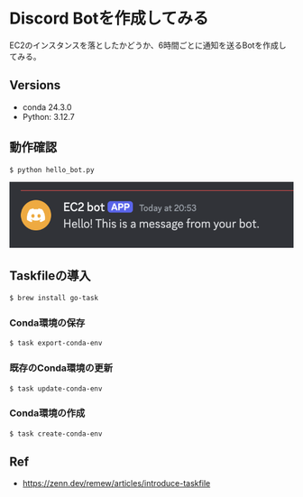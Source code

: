 # Discord Botを作成してみる

EC2のインスタンスを落としたかどうか、6時間ごとに通知を送るBotを作成してみる。

## Versions

- conda 24.3.0
- Python: 3.12.7

## 動作確認

```sh
$ python hello_bot.py
```

![alt text](imgs/hello.png)

## Taskfileの導入

```sh
$ brew install go-task
```

### Conda環境の保存

```sh
$ task export-conda-env
```

### 既存のConda環境の更新

```sh
$ task update-conda-env
```

### Conda環境の作成

```sh
$ task create-conda-env
```

## Ref

- https://zenn.dev/remew/articles/introduce-taskfile
